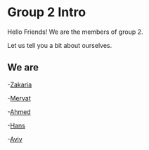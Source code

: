 # Group 2 Intro

Hello Friends! We are the members of group 2.

Let us tell you a bit about ourselves.

## We are

-[Zakaria](https://github.com/lab-antwerp-1/group-2/blob/main/people/Zakaria.md)

-[Mervat](https://github.com/lab-antwerp-1/group-2/blob/main/people/Mervat.md)

-[Ahmed](link2.md)

-[Hans](https://github.com/lab-antwerp-1/group-2/blob/main/people/Hans.md)

-[Aviv](https://github.com/lab-antwerp-1/group-2/blob/main/people/aviv.md)
